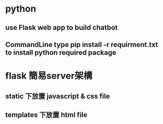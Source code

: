 # python
use Flask web app to build chatbot
----------------------------------------------------------
CommandLine type pip install -r requirment.txt to install python required package
----------------------------------------------------------
flask 簡易server架構
===========================
static 下放置 javascript & css file
-------------------------------------
templates 下放置 html file
--------------------------------------
